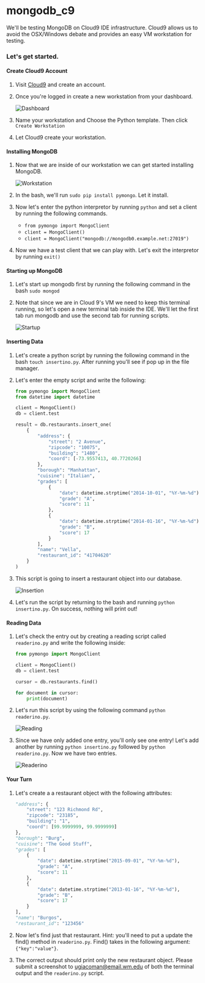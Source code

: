 # mongodb_c9
We'll be testing MongoDB on Cloud9 IDE infrastructure. Cloud9 allows us to avoid the OSX/Windows debate 
and provides an easy VM workstation for testing.

### Let's get started.

#### Create Cloud9 Account

1. Visit [Cloud9]("https://c9.io/") and create an account.

2. Once you're logged in create a new workstation from your dashboard.

	![Dashboard](http://i.imgur.com/zJcw3rx.png)

3. Name your workstation and Choose the Python template. Then click `Create Workstation`

4. Let Cloud9 create your workstation.

#### Installing MongoDB

1. Now that we are inside of our workstation we can get started installing MongoDB.

	![Workstation](http://i.imgur.com/lqr0du4.png)

2. In the bash, we'll run `sudo pip install pymongo`. Let it install.

3. Now let's enter the python interpretor by running `python` and set a client by running the following 
commands.

	* `from pymongo import MongoClient`
	* `client = MongoClient()`
	* `client = MongoClient("mongodb://mongodb0.example.net:27019")`

4. Now we have a test client that we can play with. Let's exit the interpretor by running `exit()`

#### Starting up MongoDB

1. Let's start up mongodb first by running the following command in the bash `sudo mongod`

2. Note that since we are in Cloud 9's VM we need to keep this terminal running, so let's open a new terminal tab inside the IDE. We'll let the first tab run mongodb and use the second tab for running scripts.

	![Startup](http://i.imgur.com/DQXhLdA.png)

#### Inserting Data

1. Let's create a python script by running the following command in the bash `touch insertino.py`. After 
running you'll see if pop up in the file manager.

2. Let's enter the empty script and write the following:

	```python
	from pymongo import MongoClient
	from datetime import datetime

	client = MongoClient()
	db = client.test

	result = db.restaurants.insert_one(
	    {
	        "address": {
	            "street": "2 Avenue",
	            "zipcode": "10075",
	            "building": "1480",
	            "coord": [-73.9557413, 40.7720266]
	        },
	        "borough": "Manhattan",
	        "cuisine": "Italian",
	        "grades": [
	            {
	                "date": datetime.strptime("2014-10-01", "%Y-%m-%d"),
	                "grade": "A",
	                "score": 11
	            },
	            {
	                "date": datetime.strptime("2014-01-16", "%Y-%m-%d"),
	                "grade": "B",
	                "score": 17
	            }
	        ],
	        "name": "Vella",
	        "restaurant_id": "41704620"
	    }
	)
	```

3. This script is going to insert a restaurant object into our database.

	![Insertion](http://i.imgur.com/bvr474t.png)

4. Let's run the script by returning to the bash and running `python insertino.py`. On success, nothing
 will print out!

#### Reading Data

1. Let's check the entry out by creating a reading script called `readerino.py` and write the following 
inside:

	```python
	from pymongo import MongoClient

	client = MongoClient()
	db = client.test

	cursor = db.restaurants.find()

	for document in cursor:
	    print(document)
	```
2. Let's run this script by using the following command `python readerino.py`.

	![Reading](http://i.imgur.com/NOWndVE.png)

3. Since we have only added one entry, you'll only see one entry! Let's add another by running 
`python insertino.py` followed by `python readerino.py`. Now we have two entries.

	![Readerino](http://i.imgur.com/1WG3uIG.png)



#### Your Turn

1. Let's create a a restaurant object with the following attributes:

	```python
	"address": {
	    "street": "123 Richmond Rd",
	    "zipcode": "23185",
	    "building": "1",
	    "coord": [99.9999999, 99.9999999]
	},
	"borough": "Burg",
	"cuisine": "The Good Stuff",
	"grades": [
	    {
	        "date": datetime.strptime("2015-09-01", "%Y-%m-%d"),
	        "grade": "A",
	        "score": 11
	    },
	    {
	        "date": datetime.strptime("2013-01-16", "%Y-%m-%d"),
	        "grade": "B",
	        "score": 17
	    }
	],
	"name": "Burgos",
	"restaurant_id": "123456"
	```

2. Now let's find just that restaurant. Hint: you'll need to put a update the find() method in `readerino.py`. Find() takes in the following argument: `{"key":"value"}`.

3. The correct output should print only the new restaurant object. Please submit a screenshot to
ugiacoman@email.wm.edu of both the terminal output and the `readerino.py` script.


